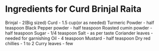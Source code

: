 # Ingredients for Curd Brinjal Raita

 Brinjal - 2(Big sized)
 Curd - 1.5 cup(or as needed)
 Turmeric Powder - half teaspoon
 Black Pepper powder - half teaspoon
 Roasted cumin powder - half teaspoon
 Sugar - 1/4 teaspoon
 Salt - as per taste
 Coriander leaves - needed for garnishing
 Oil - 4 teaspoon
 Mustard - half teaspoon
 Dry red chillies - 1 to 2
 Curry leaves - few


